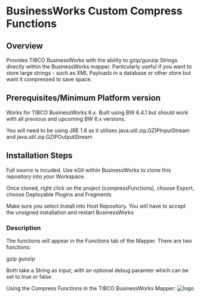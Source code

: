 # BusinessWorks Custom Compress Functions

## Overview

Provides TIBCO BusinessWorks with the ability to gzip/gunzip Strings directly within the BusinessWorks mapper. Particularly useful if you want to store large strings - such as XML Payloads in a database or other store but want it compressed to save space.

## Prerequisites/Minimum Platform version

Works for TIBCO BusinessWorks 6.x. Built using BW 6.4.1 but should work with all previous and upcoming BW 6.x versions.

You will need to be using JRE 1.8 as it utilises java.util.zip.GZIPInputStream and java.util.zip.GZIPOutputStream

## Installation Steps

Full source is incuded. Use eGit within BusinessWorks to clone this repository into your Workspace.

Once cloned, right click on the project (compressFunctions), choose Export, choose Deployable Plugins and Fragments

Make sure you select Install into Host Repository. You will have to accept the unsigned installation and restart BusinessWorks

### Description 

The functions will appear in the Functions tab of the Mapper. There are two functions:

gzip
gunzip

Both take a String as input, with an optional debug paramter which can be set to true or false.

Using the Compress Functions in the TIBCO BusinessWorks Mapper:
![logo]

[logo]: https://github.com/davewins/bw_customCompressFunctions/Mapper.png "BW Mapper"
